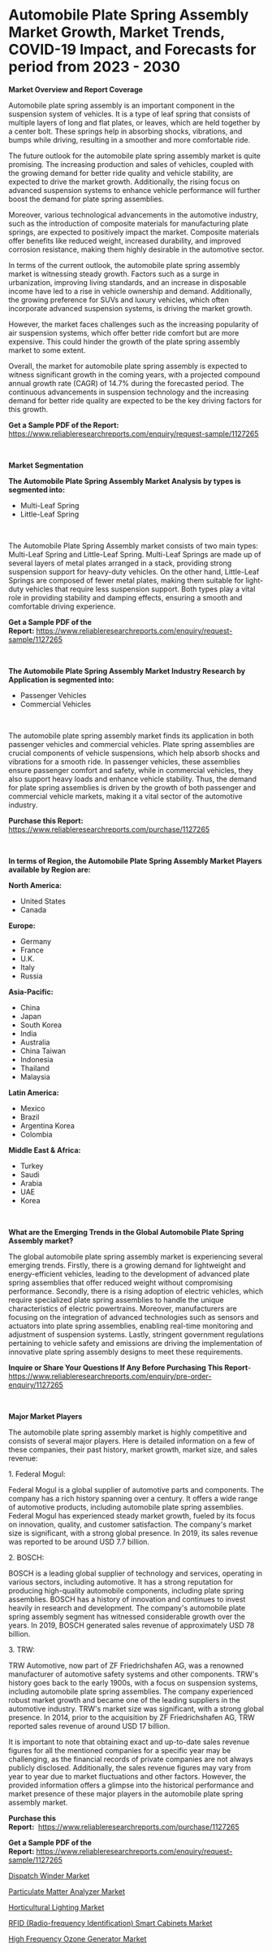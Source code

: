 <p><h1>Automobile Plate Spring Assembly Market Growth, Market Trends, COVID-19 Impact, and Forecasts for period from 2023 - 2030</h1></p><p><strong>Market Overview and Report Coverage</strong></p>
<p><p>Automobile plate spring assembly is an important component in the suspension system of vehicles. It is a type of leaf spring that consists of multiple layers of long and flat plates, or leaves, which are held together by a center bolt. These springs help in absorbing shocks, vibrations, and bumps while driving, resulting in a smoother and more comfortable ride.</p><p>The future outlook for the automobile plate spring assembly market is quite promising. The increasing production and sales of vehicles, coupled with the growing demand for better ride quality and vehicle stability, are expected to drive the market growth. Additionally, the rising focus on advanced suspension systems to enhance vehicle performance will further boost the demand for plate spring assemblies.</p><p>Moreover, various technological advancements in the automotive industry, such as the introduction of composite materials for manufacturing plate springs, are expected to positively impact the market. Composite materials offer benefits like reduced weight, increased durability, and improved corrosion resistance, making them highly desirable in the automotive sector.</p><p>In terms of the current outlook, the automobile plate spring assembly market is witnessing steady growth. Factors such as a surge in urbanization, improving living standards, and an increase in disposable income have led to a rise in vehicle ownership and demand. Additionally, the growing preference for SUVs and luxury vehicles, which often incorporate advanced suspension systems, is driving the market growth.</p><p>However, the market faces challenges such as the increasing popularity of air suspension systems, which offer better ride comfort but are more expensive. This could hinder the growth of the plate spring assembly market to some extent.</p><p>Overall, the market for automobile plate spring assembly is expected to witness significant growth in the coming years, with a projected compound annual growth rate (CAGR) of 14.7% during the forecasted period. The continuous advancements in suspension technology and the increasing demand for better ride quality are expected to be the key driving factors for this growth.</p></p>
<p><strong>Get a Sample PDF of the Report:</strong> <a href="https://www.reliableresearchreports.com/enquiry/request-sample/1127265">https://www.reliableresearchreports.com/enquiry/request-sample/1127265</a></p>
<p>&nbsp;</p>
<p><strong>Market Segmentation</strong></p>
<p><strong>The Automobile Plate Spring Assembly Market Analysis by types is segmented into:</strong></p>
<p><ul><li>Multi-Leaf Spring</li><li>Little-Leaf Spring</li></ul></p>
<p>&nbsp;</p>
<p><p>The Automobile Plate Spring Assembly market consists of two main types: Multi-Leaf Spring and Little-Leaf Spring. Multi-Leaf Springs are made up of several layers of metal plates arranged in a stack, providing strong suspension support for heavy-duty vehicles. On the other hand, Little-Leaf Springs are composed of fewer metal plates, making them suitable for light-duty vehicles that require less suspension support. Both types play a vital role in providing stability and damping effects, ensuring a smooth and comfortable driving experience.</p></p>
<p><strong>Get a Sample PDF of the Report:</strong>&nbsp;<a href="https://www.reliableresearchreports.com/enquiry/request-sample/1127265">https://www.reliableresearchreports.com/enquiry/request-sample/1127265</a></p>
<p>&nbsp;</p>
<p><strong>The Automobile Plate Spring Assembly Market Industry Research by Application is segmented into:</strong></p>
<p><ul><li>Passenger Vehicles</li><li>Commercial Vehicles</li></ul></p>
<p>&nbsp;</p>
<p><p>The automobile plate spring assembly market finds its application in both passenger vehicles and commercial vehicles. Plate spring assemblies are crucial components of vehicle suspensions, which help absorb shocks and vibrations for a smooth ride. In passenger vehicles, these assemblies ensure passenger comfort and safety, while in commercial vehicles, they also support heavy loads and enhance vehicle stability. Thus, the demand for plate spring assemblies is driven by the growth of both passenger and commercial vehicle markets, making it a vital sector of the automotive industry.</p></p>
<p><strong>Purchase this Report:</strong>&nbsp; <a href="https://www.reliableresearchreports.com/purchase/1127265">https://www.reliableresearchreports.com/purchase/1127265</a></p>
<p>&nbsp;</p>
<p><strong>In terms of Region, the Automobile Plate Spring Assembly Market Players available by Region are:</strong></p>
<p>
    <p> <strong> North America: </strong>
        <ul>
            <li>United States</li>
            <li>Canada</li>
        </ul>
        </p> 
    <p> <strong> Europe: </strong>
        <ul>
            <li>Germany</li>
            <li>France</li>
            <li>U.K.</li>
            <li>Italy</li>
            <li>Russia</li>
        </ul>
        </p> 
    <p> <strong> Asia-Pacific: </strong>
        <ul>
            <li>China</li>
            <li>Japan</li>
            <li>South Korea</li>
            <li>India</li>
            <li>Australia</li>
            <li>China Taiwan</li>
            <li>Indonesia</li>
            <li>Thailand</li>
            <li>Malaysia</li>
        </ul>
        </p> 
    <p> <strong> Latin America: </strong>
        <ul>
            <li>Mexico</li>
            <li>Brazil</li>
            <li>Argentina Korea</li>
            <li>Colombia</li>
        </ul>
        </p> 
    <p> <strong> Middle East & Africa: </strong>
        <ul>
            <li>Turkey</li>
            <li>Saudi</li>
            <li>Arabia</li>
            <li>UAE</li>
            <li>Korea</li>
        </ul>
    </p>
    </p>
<p>&nbsp;</p>
<p><strong>What are the Emerging Trends in the Global Automobile Plate Spring Assembly market?</strong></p>
<p><p>The global automobile plate spring assembly market is experiencing several emerging trends. Firstly, there is a growing demand for lightweight and energy-efficient vehicles, leading to the development of advanced plate spring assemblies that offer reduced weight without compromising performance. Secondly, there is a rising adoption of electric vehicles, which require specialized plate spring assemblies to handle the unique characteristics of electric powertrains. Moreover, manufacturers are focusing on the integration of advanced technologies such as sensors and actuators into plate spring assemblies, enabling real-time monitoring and adjustment of suspension systems. Lastly, stringent government regulations pertaining to vehicle safety and emissions are driving the implementation of innovative plate spring assembly designs to meet these requirements.</p></p>
<p><strong>Inquire or Share Your Questions If Any Before Purchasing This Report</strong>- <a href="https://www.reliableresearchreports.com/enquiry/pre-order-enquiry/1127265">https://www.reliableresearchreports.com/enquiry/pre-order-enquiry/1127265</a></p>
<p>&nbsp;</p>
<p><strong>Major Market Players</strong></p>
<p><p>The automobile plate spring assembly market is highly competitive and consists of several major players. Here is detailed information on a few of these companies, their past history, market growth, market size, and sales revenue:</p><p>1. Federal Mogul:</p><p>Federal Mogul is a global supplier of automotive parts and components. The company has a rich history spanning over a century. It offers a wide range of automotive products, including automobile plate spring assemblies. Federal Mogul has experienced steady market growth, fueled by its focus on innovation, quality, and customer satisfaction. The company's market size is significant, with a strong global presence. In 2019, its sales revenue was reported to be around USD 7.7 billion.</p><p>2. BOSCH:</p><p>BOSCH is a leading global supplier of technology and services, operating in various sectors, including automotive. It has a strong reputation for producing high-quality automobile components, including plate spring assemblies. BOSCH has a history of innovation and continues to invest heavily in research and development. The company's automobile plate spring assembly segment has witnessed considerable growth over the years. In 2019, BOSCH generated sales revenue of approximately USD 78 billion.</p><p>3. TRW:</p><p>TRW Automotive, now part of ZF Friedrichshafen AG, was a renowned manufacturer of automotive safety systems and other components. TRW's history goes back to the early 1900s, with a focus on suspension systems, including automobile plate spring assemblies. The company experienced robust market growth and became one of the leading suppliers in the automotive industry. TRW's market size was significant, with a strong global presence. In 2014, prior to the acquisition by ZF Friedrichshafen AG, TRW reported sales revenue of around USD 17 billion.</p><p>It is important to note that obtaining exact and up-to-date sales revenue figures for all the mentioned companies for a specific year may be challenging, as the financial records of private companies are not always publicly disclosed. Additionally, the sales revenue figures may vary from year to year due to market fluctuations and other factors. However, the provided information offers a glimpse into the historical performance and market presence of these major players in the automobile plate spring assembly market.</p></p>
<p><strong>Purchase this Report:</strong>&nbsp;&nbsp;<a href="https://www.reliableresearchreports.com/purchase/1127265">https://www.reliableresearchreports.com/purchase/1127265</a></p>
<p></p>
<p><strong>Get a Sample PDF of the Report:</strong>&nbsp;<a href="https://www.reliableresearchreports.com/enquiry/request-sample/1127265">https://www.reliableresearchreports.com/enquiry/request-sample/1127265</a></p>
<p><p><a href="https://www.linkedin.com/pulse/decoding-dispatch-winder-market-deep-dive-latest-trends-segmentation-t6k8e/">Dispatch Winder Market</a></p><p><a href="https://medium.com/@boydsmitham726/particulate-matter-analyzer-market-trends-and-market-analysis-forecasted-for-period-2023-2030-1d0c09f55196">Particulate Matter Analyzer Market</a></p><p><a href="https://medium.com/@jerrodhilll68/horticultural-lighting-nbsp-market-focuses-on-market-share-size-and-projected-forecast-till-2030-cc0b92e390af">Horticultural Lighting Market</a></p><p><a href="https://www.linkedin.com/pulse/rfid-radio-frequency-identification-smart-cabinets-market-size-e6bie/">RFID (Radio-frequency Identification) Smart Cabinets Market</a></p><p><a href="https://www.linkedin.com/pulse/high-frequency-ozone-generator-market-size-growth-forecast-n5tqe/">High Frequency Ozone Generator Market</a></p></p>